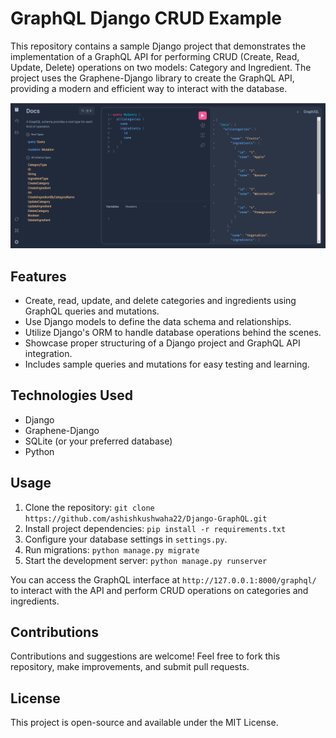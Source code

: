 # GraphQL Django CRUD Example

This repository contains a sample Django project that demonstrates the implementation of a GraphQL API for performing CRUD (Create, Read, Update, Delete) operations on two models: Category and Ingredient. The project uses the Graphene-Django library to create the GraphQL API, providing a modern and efficient way to interact with the database.

![Project Demo](images/Django-GraphQL.png)

## Features

- Create, read, update, and delete categories and ingredients using GraphQL queries and mutations.
- Use Django models to define the data schema and relationships.
- Utilize Django's ORM to handle database operations behind the scenes.
- Showcase proper structuring of a Django project and GraphQL API integration.
- Includes sample queries and mutations for easy testing and learning.

## Technologies Used

- Django
- Graphene-Django
- SQLite (or your preferred database)
- Python

## Usage

1. Clone the repository: `git clone https://github.com/ashishkushwaha22/Django-GraphQL.git`
2. Install project dependencies: `pip install -r requirements.txt`
3. Configure your database settings in `settings.py`.
4. Run migrations: `python manage.py migrate`
5. Start the development server: `python manage.py runserver`

You can access the GraphQL interface at `http://127.0.0.1:8000/graphql/` to interact with the API and perform CRUD operations on categories and ingredients.


## Contributions

Contributions and suggestions are welcome! Feel free to fork this repository, make improvements, and submit pull requests.

## License

This project is open-source and available under the MIT License.
